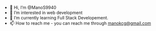 - 👋 Hi, I’m @ManoS9940
- 👀 I’m interested in web development
- 🌱 I’m currently learning Full Stack Developement.
- 📫 How to reach me - you can reach me through manokcg@gmail.com

<!---
ManoS9940/ManoS9940 is a ✨ special ✨ repository because its `README.md` (this file) appears on your GitHub profile.
You can click the Preview link to take a look at your changes.
--->
